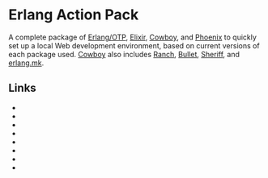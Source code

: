 # Erlang Action Pack

A complete package of [Erlang/OTP], [Elixir], [Cowboy], and [Phoenix] to quickly set up a local Web development environment, based on current versions of each package used.
[Cowboy] also includes [Ranch], [Bullet], [Sheriff], and [erlang.mk].

## Links

* [Erlang/OTP]:	https://github.com/erlang/otp
* [Elixir]:	https://github.com/elixir-lang/elixir
* [Cowboy]:	https://github.com/ninenines/cowboy
* [Ranch]:	https://github.com/ninenines/ranch
* [Bullet]:	https://github.com/extend/bullet
* [Sheriff]:	https://github.com/extend/sheriff
* [erlang.mk]:	https://github.com/ninenines/erlang.mk
* [Phoenix]:	https://github.com/phoenixframework/phoenix

[Erlang/OTP]:	https://github.com/erlang/otp			"Erlang/OTP Repository"
[Elixir]:	https://github.com/elixir-lang/elixir		"Elixir Repository"
[Cowboy]:	https://github.com/ninenines/cowboy		"Cowboy Repository"
[Ranch]:	https://github.com/ninenines/ranch		"Ranch Repository"
[Bullet]:	https://github.com/extend/bullet		"Bullet Repository"
[Sheriff]:	https://github.com/extend/sheriff		"Sheriff Repository"
[erlang.mk]:	https://github.com/ninenines/erlang.mk		"erlang.mk Repository"
[Phoenix]:	https://github.com/phoenixframework/phoenix	"Phoenix Repository"

